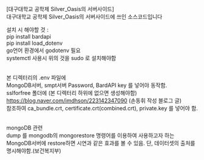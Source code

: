 [대구대학교 공학제 Silver_Oasis의 서버사이드] <br>
대구대학교 공학제 Silver_Oasis의 서버사이드에 쓰인 소스코드입니다

설치 시 해야할 것 : <br>
pip install bardapi <br>
pip install load_dotenv <br>
go언어 환경에서 godotenv 필요 <br>
systemctl 사용시 위의 것을 sudo 로 설치해야함 <br>


<br> 본 디렉터리의 .env 파일에<br>
 MongoDB서버, smpt서버 Password, BardAPI key 를 넣어야 동작함.
 <br>sslforfree 폴더에 (본 디렉터리 하위에 없으면 생성해야함)
 <br> https://blog.naver.com/imdhson/223142347090 (손동휘 작성 블로그 글)<br>
 참조하여 ca_bundle.crt, certificate.crt(combined.crt), private.key 를 넣어야 함.


<br> mongoDB 관련<br>
dump 를 mongodb의 mongorestore 명령어를 이용하여 사용하고자 하는 MongoDB서버에 restore하면 시연과 같은 효과를 볼 수 있음. 단, 데이터셋의 출처를 명시해야함.(보건복지부) 

